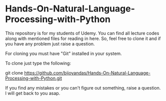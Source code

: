 # Hands-On-Natural-Language-Processing-with-Python

This repository is for my students of Udemy. You can find all lecture codes along with mentioned files for reading in here. 
So, feel free to clone it and if you have any problem just raise a question.

For cloning you must have "Git" installed in your system.

To clone just type the following:

git clone https://github.com/bijoyandas/Hands-On-Natural-Language-Processing-with-Python.git

If you find any mistakes or you can't figure out something, raise a question. I will get back to you asap.
